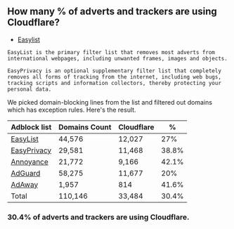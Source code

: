 ## How many % of adverts and trackers are using Cloudflare?


- [Easylist](https://web.archive.org/web/20210516110248/https://easylist.to/)
```
EasyList is the primary filter list that removes most adverts from international webpages, including unwanted frames, images and objects.

EasyPrivacy is an optional supplementary filter list that completely removes all forms of tracking from the internet, including web bugs, tracking scripts and information collectors, thereby protecting your personal data.
```


We picked domain-blocking lines from the list and filtered out domains which has exception rules.
Here's the result.


| Adblock list | Domains Count | Cloudflare | % |
| --- | --- | --- | --- |
| [EasyList](https://easylist.to/easylist/easylist.txt) | 44,576 | 12,027 | 27% |
| [EasyPrivacy](https://easylist.to/easylist/easyprivacy.txt) | 29,581 | 11,468 | 38.8% |
| [Annoyance](https://secure.fanboy.co.nz/fanboy-annoyance.txt) | 21,772 | 9,166 | 42.1% |
| [AdGuard](https://adguardteam.github.io/AdGuardSDNSFilter/Filters/filter.txt) | 58,275 | 11,677 | 20% |
| [AdAway](https://raw.githubusercontent.com/AdAway/adaway.github.io/master/hosts.txt) | 1,957 | 814 | 41.6% |
| Total | 110,146 | 33,484 | 30.4% |


### 30.4% of adverts and trackers are using Cloudflare.